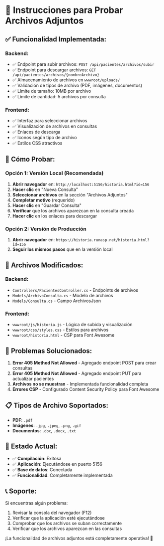 # 📎 Instrucciones para Probar Archivos Adjuntos

## ✅ **Funcionalidad Implementada:**

### **Backend:**
- ✅ Endpoint para subir archivos: `POST /api/pacientes/archivos/subir`
- ✅ Endpoint para descargar archivos: `GET /api/pacientes/archivos/{nombreArchivo}`
- ✅ Almacenamiento de archivos en `wwwroot/uploads/`
- ✅ Validación de tipos de archivo (PDF, imágenes, documentos)
- ✅ Límite de tamaño: 10MB por archivo
- ✅ Límite de cantidad: 5 archivos por consulta

### **Frontend:**
- ✅ Interfaz para seleccionar archivos
- ✅ Visualización de archivos en consultas
- ✅ Enlaces de descarga
- ✅ Iconos según tipo de archivo
- ✅ Estilos CSS atractivos

## 🧪 **Cómo Probar:**

### **Opción 1: Versión Local (Recomendada)**
1. **Abrir navegador** en: `http://localhost:5156/historia.html?id=156`
2. **Hacer clic** en "Nueva Consulta"
3. **Seleccionar archivos** en la sección "Archivos Adjuntos"
4. **Completar motivo** (requerido)
5. **Hacer clic** en "Guardar Consulta"
6. **Verificar** que los archivos aparezcan en la consulta creada
7. **Hacer clic** en los enlaces para descargar

### **Opción 2: Versión de Producción**
1. **Abrir navegador** en: `https://historia.runasp.net/historia.html?id=156`
2. **Seguir los mismos pasos** que en la versión local

## 🔧 **Archivos Modificados:**

### **Backend:**
- `Controllers/PacientesController.cs` - Endpoints de archivos
- `Models/ArchivoConsulta.cs` - Modelo de archivos
- `Models/Consulta.cs` - Campo ArchivosJson

### **Frontend:**
- `wwwroot/js/historia.js` - Lógica de subida y visualización
- `wwwroot/css/styles.css` - Estilos para archivos
- `wwwroot/historia.html` - CSP para Font Awesome

## 🐛 **Problemas Solucionados:**

1. **Error 405 Method Not Allowed** - Agregado endpoint POST para crear consultas
2. **Error 405 Method Not Allowed** - Agregado endpoint PUT para actualizar pacientes
3. **Archivos no se muestran** - Implementada funcionalidad completa
4. **Errores CSP** - Configurado Content Security Policy para Font Awesome

## 📋 **Tipos de Archivo Soportados:**

- **PDF**: `.pdf`
- **Imágenes**: `.jpg`, `.jpeg`, `.png`, `.gif`
- **Documentos**: `.doc`, `.docx`, `.txt`

## 🚀 **Estado Actual:**

- ✅ **Compilación**: Exitosa
- ✅ **Aplicación**: Ejecutándose en puerto 5156
- ✅ **Base de datos**: Conectada
- ✅ **Funcionalidad**: Completamente implementada

## 📞 **Soporte:**

Si encuentras algún problema:
1. Revisar la consola del navegador (F12)
2. Verificar que la aplicación esté ejecutándose
3. Comprobar que los archivos se suban correctamente
4. Verificar que los archivos aparezcan en las consultas

¡La funcionalidad de archivos adjuntos está completamente operativa! 🎉




